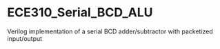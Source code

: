 # ECE310_Serial_BCD_ALU
Verilog implementation of a serial BCD adder/subtractor with packetized input/output
